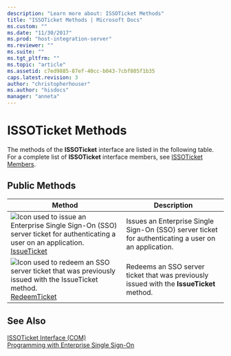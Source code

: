 ```yaml
---
description: "Learn more about: ISSOTicket Methods"
title: "ISSOTicket Methods | Microsoft Docs"
ms.custom: ""
ms.date: "11/30/2017"
ms.prod: "host-integration-server"
ms.reviewer: ""
ms.suite: ""
ms.tgt_pltfrm: ""
ms.topic: "article"
ms.assetid: c7ed9885-87ef-40cc-b043-7cbf805f1b35
caps.latest.revision: 3
author: "christopherhouser"
ms.author: "hisdocs"
manager: "anneta"
---
```

# ISSOTicket Methods
The methods of the **ISSOTicket** interface are listed in the following table. For a complete list of **ISSOTicket** interface members, see [ISSOTicket Members](../esso/issoticket-members.md).  
  
## Public Methods  
  
|Method|Description|  
|------------|-----------------|  
|![Icon used to issue an Enterprise Single Sign-On (SSO) server ticket for authenticating a user on an application.](../esso/media/pubmethod.gif "pubmethod") [IssueTicket](../esso/issoticket-issueticket-method.md)|Issues an Enterprise Single Sign-On (SSO) server ticket for authenticating a user on an application.|  
|![Icon used to redeem an SSO server ticket that was previously issued with the IssueTicket method.](../esso/media/pubmethod.gif "pubmethod") [RedeemTicket](../esso/issoticket-redeemticket-method.md)|Redeems an SSO server ticket that was previously issued with the **IssueTicket** method.|  
  
## See Also  
 [ISSOTicket Interface (COM)](../esso/issoticket-interface-com.md)   
 [Programming with Enterprise Single Sign-On](../esso/programming-with-enterprise-single-sign-on.md)
